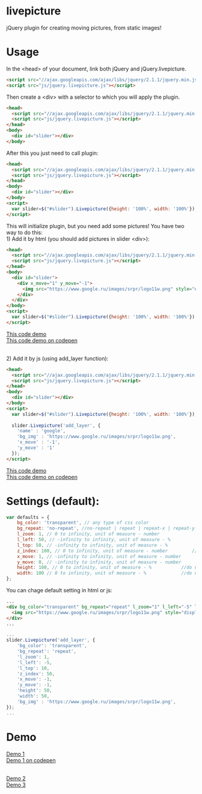 # livepicture
jQuery plugin for creating moving pictures, from static images!

# Usage
In the &lt;head&gt; of your document, link both jQuery and jQuery.livepicture.

```html
<script src="//ajax.googleapis.com/ajax/libs/jquery/2.1.1/jquery.min.js"></script>
<script src="js/jquery.livepicture.js"></script>
```

Then create a &lt;div&gt; with a selector to which you will apply the plugin.
```html
<head>
  <script src="//ajax.googleapis.com/ajax/libs/jquery/2.1.1/jquery.min.js"></script>
  <script src="js/jquery.livepicture.js"></script>
</head>
<body>
  <div id="slider"></div>
</body>
```

After this you just need to call plugin:
```html
<head>
  <script src="//ajax.googleapis.com/ajax/libs/jquery/2.1.1/jquery.min.js"></script>
  <script src="js/jquery.livepicture.js"></script>
</head>
<body>
  <div id="slider"></div>
</body>
<script> 
  var slider=$("#slider").Livepicture({height: '100%', width: '100%'}); //call plugin
</script>
```

This will initialize plugin, but you need add some pictures! You have two way to do this:
<br>1) Add it by html (you should add pictures in slider &lt;div&gt;):

```html
<head>
  <script src="//ajax.googleapis.com/ajax/libs/jquery/2.1.1/jquery.min.js"></script>
  <script src="js/jquery.livepicture.js"></script>
</head>
<body>
  <div id="slider">
    <div x_move="1" y_move="-1">
      <img src="https://www.google.ru/images/srpr/logo11w.png" style="display:none" />
    </div> 
  </div>
</body>
<script> 
  var slider=$("#slider").Livepicture({height: '100%', width: '100%'}); //call plugin
</script>
```
<a href="http://lionscrayons.com/livepicture/gh_ex1.html" target="_blank">This code demo</a>
<br>
<a href="http://codepen.io/levpasha/pen/myaRLY" target="_blank">This code demo on codepen</a>

<br>2) Add it by js (using add_layer function):

```html
<head>
  <script src="//ajax.googleapis.com/ajax/libs/jquery/2.1.1/jquery.min.js"></script>
  <script src="js/jquery.livepicture.js"></script>
</head>
<body>
  <div id="slider"></div>
</body>
<script> 
  var slider=$("#slider").Livepicture({height: '100%', width: '100%'}); //call plugin
  
  slider.Livepicture('add_layer', {
    'name' : 'google',
    'bg_img' : 'https://www.google.ru/images/srpr/logo11w.png',
    'x_move' : '-1',
    'y_move' : '1'
  });
</script>
```
<a href="http://lionscrayons.com/livepicture/gh_ex2.html" target="_blank">This code demo</a>
<br>
<a href="http://codepen.io/levpasha/pen/dPwNKw" target="_blank">This code demo on codepen</a>

# Settings (default):

```js
var defaults = {
	bg_color: 'transparent', // any type of css color                    //background-color
	bg_repeat: 'no-repeat', //no-repeat | repeat | repeat-x | repeat-y   //background-repeat
	l_zoom: 1, // 0 to infinity, unit of measure - number                //background-size attribute 
	l_left: 50, // -infinity to infinity, unit of measure - %            //background-position x
	l_top: 50, // -infinity to infinity, unit of measure - %             //background-position y
	z_index: 100, // 0 to infinity, unit of measure - number 	     //z-index
	x_move: 1, // -infinity to infinity, unit of measure - number	     //power of x move
	y_move: 0, // -infinity to infinity, unit of measure - number        //power of y move
	height: 100, // 0 to infinity, unit of measure - %		     //do nothing
	width: 100 // 0 to infinity, unit of measure - %		     //do nothing
};
```

You can chage default setting in html or js:<br>
```html
...
<div bg_color="transparent" bg_repeat="repeat" l_zoom="1" l_left="-5" l_top="10" z_index="50" x_move="-1" y_move="-1" height="50" width="50">
  <img src="https://www.google.ru/images/srpr/logo11w.png" style="display:none" />
</div> 
...
```

```js
...
slider.Livepicture('add_layer', {
	'bg_color': 'transparent',
	'bg_repeat': 'repeat',
	'l_zoom': 1,
	'l_left': -5,
	'l_top': 10,
	'z_index': 50,
	'x_move': -1,
	'y_move': -1,
	'height': 50,
	'width': 50,
	'bg_img' : 'https://www.google.ru/images/srpr/logo11w.png',
});
...
```


# Demo
<a href="http://lionscrayons.com/livepicture/example_3.html" target="_blank">Demo 1</a>
<br>
<a href="http://codepen.io/levpasha/pen/XJopZz" target="_blank">Demo 1 on codepen</a>

<br><a href="http://lionscrayons.com/livepicture/example_2.html" target="_blank">Demo 2</a>
<br><a href="http://lionscrayons.com/livepicture/example_1.html" target="_blank">Demo 3</a>

